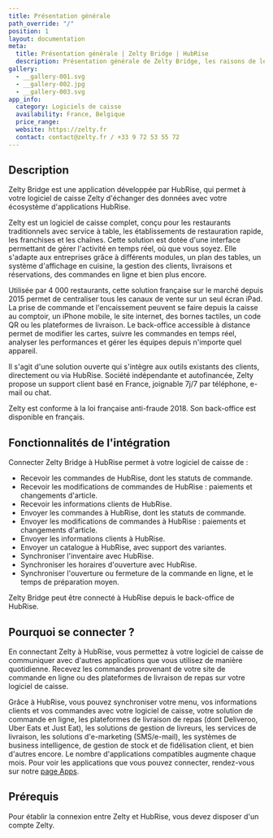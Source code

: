 ```yaml
---
title: Présentation générale
path_override: "/"
position: 1
layout: documentation
meta:
  title: Présentation générale | Zelty Bridge | HubRise
  description: Présentation générale de Zelty Bridge, les raisons de le connecter à HubRise et fonctionnalités de l'intégration avec HubRise. Synchronisez les données entre votre logiciel de caisse et vos autres applications.
gallery:
  - __gallery-001.svg
  - __gallery-002.jpg
  - __gallery-003.svg
app_info:
  category: Logiciels de caisse
  availability: France, Belgique
  price_range:
  website: https://zelty.fr
  contact: contact@zelty.fr / +33 9 72 53 55 72
---
```


## Description

Zelty Bridge est une application développée par HubRise, qui permet à votre logiciel de caisse Zelty d'échanger des données avec votre écosystème d'applications HubRise.

Zelty est un logiciel de caisse complet, conçu pour les restaurants traditionnels avec service à table, les établissements de restauration rapide, les franchises et les chaînes. Cette solution est dotée d'une interface permettant de gérer l'activité en temps réel, où que vous soyez. Elle s'adapte aux entreprises grâce à différents modules, un plan des tables, un système d'affichage en cuisine, la gestion des clients, livraisons et réservations, des commandes en ligne et bien plus encore.

Utilisée par 4 000 restaurants, cette solution française sur le marché depuis 2015 permet de centraliser tous les canaux de vente sur un seul écran iPad. La prise de commande et l'encaissement peuvent se faire depuis la caisse au comptoir, un iPhone mobile, le site internet, des bornes tactiles, un code QR ou les plateformes de livraison. Le back-office accessible à distance permet de modifier les cartes, suivre les commandes en temps réel, analyser les performances et gérer les équipes depuis n'importe quel appareil.

Il s'agit d'une solution ouverte qui s'intègre aux outils existants des clients, directement ou via HubRise. Société indépendante et autofinancée, Zelty propose un support client basé en France, joignable 7j/7 par téléphone, e-mail ou chat.

Zelty est conforme à la loi française anti-fraude 2018. Son back-office est disponible en français.

## Fonctionnalités de l'intégration

Connecter Zelty Bridge à HubRise permet à votre logiciel de caisse de :

- Recevoir les commandes de HubRise, dont les statuts de commande.
- Recevoir les modifications de commandes de HubRise : paiements et changements d'article.
- Recevoir les informations clients de HubRise.
- Envoyer les commandes à HubRise, dont les statuts de commande.
- Envoyer les modifications de commandes à HubRise : paiements et changements d'article.
- Envoyer les informations clients à HubRise.
- Envoyer un catalogue à HubRise, avec support des variantes.
- Synchroniser l'inventaire avec HubRise.
- Synchroniser les horaires d'ouverture avec HubRise.
- Synchroniser l'ouverture ou fermeture de la commande en ligne, et le temps de préparation moyen.

Zelty Bridge peut être connecté à HubRise depuis le back-office de HubRise.

## Pourquoi se connecter ?

En connectant Zelty à HubRise, vous permettez à votre logiciel de caisse de communiquer avec d'autres applications que vous utilisez de manière quotidienne. Recevez les commandes provenant de votre site de commande en ligne ou des plateformes de livraison de repas sur votre logiciel de caisse.

Grâce à HubRise, vous pouvez synchroniser votre menu, vos informations clients et vos commandes avec votre logiciel de caisse, votre solution de commande en ligne, les plateformes de livraison de repas (dont Deliveroo, Uber Eats et Just Eat), les solutions de gestion de livreurs, les services de livraison, les solutions d'e-marketing (SMS/e-mail), les systèmes de business intelligence, de gestion de stock et de fidélisation client, et bien d'autres encore. Le nombre d'applications compatibles augmente chaque mois. Pour voir les applications que vous pouvez connecter, rendez-vous sur notre [page Apps](/apps).

## Prérequis

Pour établir la connexion entre Zelty et HubRise, vous devez disposer d'un compte Zelty.
